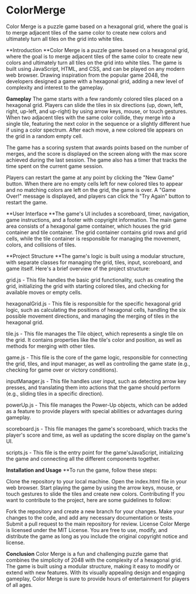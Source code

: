 # ColorMerge
Color Merge is a puzzle game based on a hexagonal grid, where the goal is to merge adjacent tiles of the same color to create new colors and ultimately turn all tiles on the grid into white tiles.


**Introduction
**Color Merge is a puzzle game based on a hexagonal grid, where the goal is to merge adjacent tiles of the same color to create new colors and ultimately turn all tiles on the grid into white tiles. The game is built using JavaScript, HTML, and CSS, and can be played on any modern web browser. Drawing inspiration from the popular game 2048, the developers designed a game with a hexagonal grid, adding a new level of complexity and interest to the gameplay.

**Gameplay**
The game starts with a few randomly colored tiles placed on a hexagonal grid. Players can slide the tiles in six directions (up, down, left, right, up-left, and up-right) by using arrow keys, mouse, or touch gestures. When two adjacent tiles with the same color collide, they merge into a single tile, featuring the next color in the sequence or a slightly different hue if using a color spectrum. After each move, a new colored tile appears on the grid in a random empty cell.

The game has a scoring system that awards points based on the number of merges, and the score is displayed on the screen along with the max score achieved during the last session. The game also has a timer that tracks the time spent on the current game session.

Players can restart the game at any point by clicking the "New Game" button. When there are no empty cells left for new colored tiles to appear and no matching colors are left on the grid, the game is over. A "Game Over!" message is displayed, and players can click the "Try Again" button to restart the game.

**User Interface
**The game's UI includes a scoreboard, timer, navigation, game instructions, and a footer with copyright information. The main game area consists of a hexagonal game container, which houses the grid container and tile container. The grid container contains grid rows and grid cells, while the tile container is responsible for managing the movement, colors, and collisions of tiles.

**Project Structure
**The game's logic is built using a modular structure, with separate classes for managing the grid, tiles, input, scoreboard, and game itself. Here's a brief overview of the project structure:

grid.js - This file handles the basic grid functionality, such as creating the grid, initializing the grid with starting colored tiles, and checking for available moves or empty cells.

hexagonalGrid.js - This file is responsible for the specific hexagonal grid logic, such as calculating the positions of hexagonal cells, handling the six possible movement directions, and managing the merging of tiles in the hexagonal grid.

tile.js - This file manages the Tile object, which represents a single tile on the grid. It contains properties like the tile's color and position, as well as methods for merging with other tiles.

game.js - This file is the core of the game logic, responsible for connecting the grid, tiles, and input manager, as well as controlling the game state (e.g., checking for game over or victory conditions).

inputManager.js - This file handles user input, such as detecting arrow key presses, and translating them into actions that the game should perform (e.g., sliding tiles in a specific direction).

powerUp.js - This file manages the Power-Up objects, which can be added as a feature to provide players with special abilities or advantages during gameplay.

scoreboard.js - This file manages the game's scoreboard, which tracks the player's score and time, as well as updating the score display on the game's UI.

scripts.js - This file is the entry point for the game'sJavaScript, initializing the game and connecting all the different components together.

**Installation and Usage**
**To run the game, follow these steps:

Clone the repository to your local machine.
Open the index.html file in your web browser.
Start playing the game by using the arrow keys, mouse, or touch gestures to slide the tiles and create new colors.
Contributing
If you want to contribute to the project, here are some guidelines to follow:

Fork the repository and create a new branch for your changes.
Make your changes to the code, and add any necessary documentation or tests.
Submit a pull request to the main repository for review.
License
Color Merge is licensed under the MIT License. You are free to use, modify, and distribute the game as long as you include the original copyright notice and license.

**Conclusion**
Color Merge is a fun and challenging puzzle game that combines the simplicity of 2048 with the complexity of a hexagonal grid. The game is built using a modular structure, making it easy to modify or extend with new features. With its visually appealing design and engaging gameplay, Color Merge is sure to provide hours of entertainment for players of all ages.
